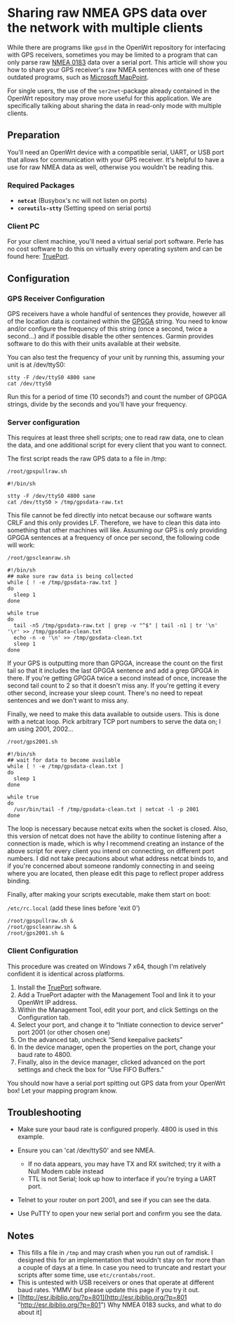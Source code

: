 # Sharing raw NMEA GPS data over the network with multiple clients

While there are programs like `gpsd` in the OpenWrt repository for interfacing with GPS receivers, sometimes you may be limited to a program that can only parse raw [NMEA 0183](https://en.wikipedia.org/wiki/NMEA%200183 "https://en.wikipedia.org/wiki/NMEA 0183") data over a serial port. This article will show you how to share your GPS receiver's raw NMEA sentences with one of these outdated programs, such as [Microsoft MapPoint](https://en.wikipedia.org/wiki/Microsoft%20MapPoint "https://en.wikipedia.org/wiki/Microsoft MapPoint").

For single users, the use of the `ser2net`-package already contained in the OpenWrt repository may prove more useful for this application. We are specifically talking about sharing the data in read-only mode with multiple clients.

## Preparation

You'll need an OpenWrt device with a compatible serial, UART, or USB port that allows for communication with your GPS receiver. It's helpful to have a use for raw NMEA data as well, otherwise you wouldn't be reading this.

### Required Packages

- **`netcat`** (Busybox's nc will not listen on ports)
- **`coreutils-stty`** (Setting speed on serial ports)

### Client PC

For your client machine, you'll need a virtual serial port software. Perle has no cost software to do this on virtually every operating system and can be found here: [TruePort](http://www.perle.com/supportfiles/Trueport.shtml "http://www.perle.com/supportfiles/Trueport.shtml").

## Configuration

### GPS Receiver Configuration

GPS receivers have a whole handful of sentences they provide, however all of the location data is contained within the [GPGGA](http://aprs.gids.nl/nmea/#gga "http://aprs.gids.nl/nmea/#gga") string. You need to know and/or configure the frequency of this string (once a second, twice a second...) and if possible disable the other sentences. Garmin provides software to do this with their units available at their website.

You can also test the frequency of your unit by running this, assuming your unit is at /dev/ttyS0:

```
stty -F /dev/ttyS0 4800 sane
cat /dev/ttyS0
```

Run this for a period of time (10 seconds?) and count the number of GPGGA strings, divide by the seconds and you'll have your frequency.

### Server configuration

This requires at least three shell scripts; one to read raw data, one to clean the data, and one additional script for every client that you want to connect.

The first script reads the raw GPS data to a file in /tmp:

`/root/gpspullraw.sh`

```
#!/bin/sh

stty -F /dev/ttyS0 4800 sane
cat /dev/ttyS0 > /tmp/gpsdata-raw.txt
```

This file cannot be fed directly into netcat because our software wants CRLF and this only provides LF. Therefore, we have to clean this data into something that other machines will like. Assuming our GPS is only providing GPGGA sentences at a frequency of once per second, the following code will work:

`/root/gpscleanraw.sh`

```
#!/bin/sh
## make sure raw data is being collected
while [ ! -e /tmp/gpsdata-raw.txt ]
do
  sleep 1
done

while true
do
  tail -n5 /tmp/gpsdata-raw.txt | grep -v "^$" | tail -n1 | tr '\n' '\r' >> /tmp/gpsdata-clean.txt
  echo -n -e '\n' >> /tmp/gpsdata-clean.txt
  sleep 1
done
```

If your GPS is outputting more than GPGGA, increase the count on the first tail so that it includes the last GPGGA sentence and add a grep GPGGA in there. If you're getting GPGGA twice a second instead of once, increase the second tail count to 2 so that it doesn't miss any. If you're getting it every other second, increase your sleep count. There's no need to repeat sentences and we don't want to miss any.

Finally, we need to make this data available to outside users. This is done with a netcat loop. Pick arbitrary TCP port numbers to serve the data on; I am using 2001, 2002...

`/root/gps2001.sh`

```
#!/bin/sh
## wait for data to become available
while [ ! -e /tmp/gpsdata-clean.txt ]
do
  sleep 1
done

while true
do
  /usr/bin/tail -f /tmp/gpsdata-clean.txt | netcat -l -p 2001
done
```

The loop is necessary because netcat exits when the socket is closed. Also, this version of netcat does not have the ability to continue listening after a connection is made, which is why I recommend creating an instance of the above script for every client you intend on connecting, on different port numbers. I did not take precautions about what address netcat binds to, and if you're concerned about someone randomly connecting in and seeing where you are located, then please edit this page to reflect proper address binding.

Finally, after making your scripts executable, make them start on boot:

`/etc/rc.local` (add these lines before 'exit 0')

```
/root/gpspullraw.sh &
/root/gpscleanraw.sh &
/root/gps2001.sh &
```

### Client Configuration

This procedure was created on Windows 7 x64, though I'm relatively confident it is identical across platforms.

1. Install the [TruePort](http://www.perle.com/downloads/truePort.shtml "http://www.perle.com/downloads/truePort.shtml") software.
2. Add a TruePort adapter with the Management Tool and link it to your OpenWrt IP address.
3. Within the Management Tool, edit your port, and click Settings on the Configuration tab.
4. Select your port, and change it to “Initiate connection to device server” port 2001 (or other chosen one)
5. On the advanced tab, uncheck “Send keepalive packets”
6. In the device manager, open the properties on the port, change your baud rate to 4800.
7. Finally, also in the device manager, clicked advanced on the port settings and check the box for “Use FIFO Buffers.”

You should now have a serial port spitting out GPS data from your OpenWrt box! Let your mapping program know.

## Troubleshooting

- Make sure your baud rate is configured properly. 4800 is used in this example.
- Ensure you can 'cat /dev/ttyS0' and see NMEA.
  
  - If no data appears, you may have TX and RX switched; try it with a Null Modem cable instead
  - TTL is not Serial; look up how to interface if you're trying a UART port.
- Telnet to your router on port 2001, and see if you can see the data.
- Use PuTTY to open your new serial port and confirm you see the data.

## Notes

- This fills a file in `/tmp` and may crash when you run out of ramdisk. I designed this for an implementation that wouldn't stay on for more than a couple of days at a time. In case you need to truncate and restart your scripts after some time, use `etc/crontabs/root`.
- This is untested with USB receivers or ones that operate at different baud rates. YMMV but please update this page if you try it out.
- \[[http://esr.ibiblio.org/?p=801](http://esr.ibiblio.org/?p=801 "http://esr.ibiblio.org/?p=801") Why NMEA 0183 sucks, and what to do about it]
